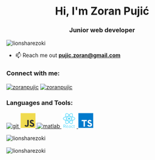 <h1 align="center">Hi, I'm Zoran Pujić</h1>
<h3 align="center">Junior web developer</h3>

<p align="left"> <img src="https://komarev.com/ghpvc/?username=lionsharezoki&label=Profile%20views&color=0e75b6&style=flat" alt="lionsharezoki" /> </p>


- 📫 Reach me out **pujic.zoran@gmail.com**


<h3 align="left">Connect with me:</h3>
<p align="left">
<a href="https://linkedin.com/in/zoranpujic" target="blank"><img align="center" src="https://raw.githubusercontent.com/rahuldkjain/github-profile-readme-generator/master/src/images/icons/Social/linked-in-alt.svg" alt="zoranpujic" height="30" width="40" /></a>
<a href="https://instagram.com/zoranpujic" target="blank"><img align="center" src="https://raw.githubusercontent.com/rahuldkjain/github-profile-readme-generator/master/src/images/icons/Social/instagram.svg" alt="zoranpujic" height="30" width="40" /></a>
</p>

<h3 align="left">Languages and Tools:</h3>
<p align="left"> <a href="https://git-scm.com/" target="_blank" rel="noreferrer"> <img src="https://www.vectorlogo.zone/logos/git-scm/git-scm-icon.svg" alt="git" width="40" height="40"/> </a> <a href="https://developer.mozilla.org/en-US/docs/Web/JavaScript" target="_blank" rel="noreferrer"> <img src="https://raw.githubusercontent.com/devicons/devicon/master/icons/javascript/javascript-original.svg" alt="javascript" width="40" height="40"/> </a> <a href="https://www.mathworks.com/" target="_blank" rel="noreferrer"> <img src="https://upload.wikimedia.org/wikipedia/commons/2/21/Matlab_Logo.png" alt="matlab" width="40" height="40"/> </a> <a href="https://reactjs.org/" target="_blank" rel="noreferrer"> <img src="https://raw.githubusercontent.com/devicons/devicon/master/icons/react/react-original-wordmark.svg" alt="react" width="40" height="40"/> </a> <a href="https://www.typescriptlang.org/" target="_blank" rel="noreferrer"> <img src="https://raw.githubusercontent.com/devicons/devicon/master/icons/typescript/typescript-original.svg" alt="typescript" width="40" height="40"/> </a> </p>

<p><img align="center" src="https://github-readme-stats.vercel.app/api/top-langs?username=lionsharezoki&show_icons=true&locale=en&layout=compact" alt="lionsharezoki" /></p>

<p><img align="center" src="https://github-readme-streak-stats.herokuapp.com/?user=lionsharezoki&" alt="lionsharezoki" /></p>
